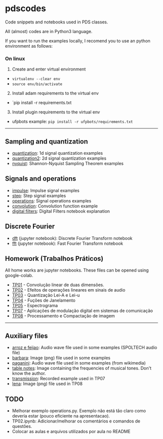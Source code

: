 # pdscodes

Code snippets and notebooks used in PDS classes.

All (almost) codes are in Python3 language.

If you want to run the examples locally, I recomend you to use an python environment as follows:

### On linux
1. Create and enter virtual environment
  * `virtualenv --clear env`
  * `source env/bin/activate`
2. Install adam requirements to the virtual env
  * `pip install -r requirements.txt
3. Install plugin requirements to the virtual env
  * ufpbots example: `pip install -r ufpbots/requirements.txt`

---

## Sampling and quantization
- [quantization](https://github.com/rsmarinho/pdscodes/blob/master/quantization.py): 1d signal quantization examples
- [quantization2](https://github.com/rsmarinho/pdscodes/blob/master/quantization2.py): 2d signal quantization examples
- [nyquist](https://github.com/rsmarinho/pdscodes/blob/master/nyquist.py): Shannon-Nyquist Sampling Theorem examples

## Signals and operations
- [impulse](https://github.com/rsmarinho/pdscodes/blob/master/impulse.py): Impulse signal examples
- [step](https://github.com/rsmarinho/pdscodes/blob/master/step.py): Step signal examples
- [operations](https://github.com/rsmarinho/pdscodes/blob/master/operations.py): Signal operations examples
- [convolution](https://github.com/rsmarinho/pdscodes/blob/master/convolution.py): Convolution function example
- [digital filters](https://github.com/rsmarinho/pdscodes/blob/master/filtro_digital.ipynb): Digital Filters notebook explanation

## Discrete Fourier
- [dft](https://github.com/rsmarinho/pdscodes/blob/master/dft.ipynb) (jupyter notebook): Discrete Fourier Transform notebook
- [fft](https://github.com/rsmarinho/pdscodes/blob/master/fft.ipynb) (jupyter notebook): Fast Fourier Transform notebook

## Homework (Trabalhos Práticos)
All home works are jupyter notebooks. These files can be opened using google-colab.

- [TP01](https://github.com/rsmarinho/pdscodes/blob/master/TP01.ipynb) - Convolução linear de duas dimensões.
- [TP02](https://github.com/rsmarinho/pdscodes/blob/master/TP02.ipynb) - Efeitos de operações lineares em sinais de audio
- [TP03](https://github.com/rsmarinho/pdscodes/blob/master/TP03.ipynb) - Quantização Lei-A e Lei-u
- [TP04](https://github.com/rsmarinho/pdscodes/blob/master/TP04.ipynb) - Fuções de Janelamento
- [TP05](https://github.com/rsmarinho/pdscodes/blob/master/TP05.ipynb) - Espectrograma
- [TP07](https://github.com/rsmarinho/pdscodes/blob/master/TP07.ipynb) - Aplicações de modulação digital em sistemas de comunicação
- [TP08](https://github.com/rsmarinho/pdscodes/blob/master/TP08.ipynb) - Processamento e Compactação de imagem
---

## Auxiliary files
- [arroz e feijao](https://github.com/rsmarinho/pdscodes/blob/master/LDC2006S16.wav): Audio wave file used in some examples (SPOLTECH audio file)
- [barbara](https://github.com/rsmarinho/pdscodes/blob/master/barbara.png): Image (png) file used in some examples
- [paganini](https://github.com/rsmarinho/pdscodes/blob/master/caprice24mono.wav): Audio wave file used in some examples (from wikimedia)
- [table notes](https://github.com/rsmarinho/pdscodes/blob/master/notas_musicais.jpg): Image containing the frequencies of musical tones. Don't know the author.
- [transmission](https://github.com/rsmarinho/pdscodes/blob/master/transmission.wav): Recorded example used in TP07
- [lena](https://github.com/rsmarinho/pdscodes/blob/master/lena512.png): Image (png) file used in TP08

## TODO
- Melhorar exemplo operations.py. Exemplo não está tão claro como deveria estar (pouco eficiente na apresentacao).
- TP02.ipynb: Adicionar/melhorar os comentários e comandos de questões.
- Colocar as aulas e arquivos utilizados por aula no README

